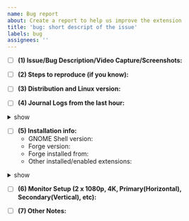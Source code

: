 ```yaml
---
name: Bug report
about: Create a report to help us improve the extension
title: 'bug: short descript of the issue'
labels: bug
assignees: ''
---
```


<!-- Please be as descriptive as you can, please do not post any personally identifiable or confidential info on screenshots / video captures -->
<!-- Tick the checkboxes by clicking them after submitting or by replacing [ ] with [x]-->

- [ ] **(1) Issue/Bug Description/Video Capture/Screenshots:**

- [ ] **(2) Steps to reproduce (if you know):**

- [ ] **(3) Distribution and Linux version:**
<!--
cat /etc/os-release && uname -a
-->

- [ ] **(4) Journal Logs from the last hour:**
<details> <summary> show </summary>
<pre>
<!--
journalctl --since='1 hour ago' --follow /usr/bin/gnome-shell
-->
</pre>
</details>

- [ ] **(5) Installation info:**
	- GNOME Shell version:  <!-- gnome-shell --version -->
	- Forge version: <!-- Put the extensions.gnome.org version or the commit sha if compiled from source. -->
	- Forge installed from:
	- Other installed/enabled extensions:
<details> <summary> show </summary>
<pre>
<!--
# Other extensions:
gnome-extensions list --enabled --details
-->
</pre>
</details>

- [ ] **(6) Monitor Setup (2 x 1080p, 4K, Primary(Horizontal), Secondary(Vertical), etc):**
<!--
Specifying the monitor/display setup helps a lot for tiling troubleshooting
-->

- [ ] **(7) Other Notes:**
<!--
Anything not covered or N/A
-->

